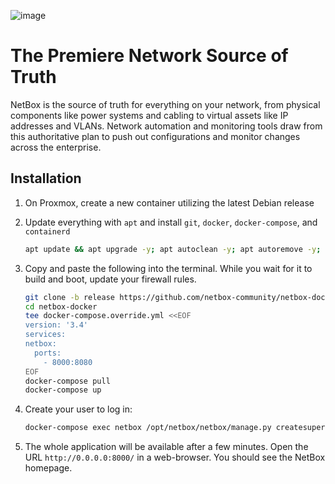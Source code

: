 ![image](https://docs.netbox.dev/en/stable/netbox_logo.svg)

# The Premiere Network Source of Truth

NetBox is the source of truth for everything on your network, from physical components like power systems and cabling to virtual assets like IP addresses and VLANs. Network automation and monitoring tools draw from this authoritative plan to push out configurations and monitor changes across the enterprise.

## Installation

1. On Proxmox, create a new container utilizing the latest Debian release
2. Update everything with `apt` and install `git`, `docker`, `docker-compose`, and `containerd`
    ```bash
	apt update && apt upgrade -y; apt autoclean -y; apt autoremove -y; apt install -y git docker docker-compose containerd
	```
3. Copy and paste the following into the terminal. While you wait for it to build and boot, update your firewall rules.
    ```bash
	git clone -b release https://github.com/netbox-community/netbox-docker.git
	cd netbox-docker
	tee docker-compose.override.yml <<EOF
	version: '3.4'
	services:
    netbox:
      ports:
        - 8000:8080
	EOF
	docker-compose pull
	docker-compose up
	```

4. Create your user to log in:
   ```bash
   docker-compose exec netbox /opt/netbox/netbox/manage.py createsuperuser
   ```
5. The whole application will be available after a few minutes. Open the URL ```http://0.0.0.0:8000/``` in a web-browser. You should see the NetBox homepage.